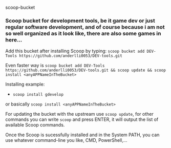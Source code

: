 scoop-bucket

### Scoop bucket for development tools, be it game dev or just regular software development, and of course because i am not so well organized as it look like, there are also some games in here... 


Add this bucket after installing Scoop by typing: ```scoop bucket add DEV-Tools https://github.com/anderlli0053/DEV-tools.git```

Even faster way is ```scoop bucket add DEV-Tools https://github.com/anderlli0053/DEV-tools.git && scoop update && scoop install <anyAPPNameInTheBucket>```

Installing example:

* ```scoop install gdevelop```

or basically ```scoop install <anyAPPNameInTheBucket>```

For updating the bucket with the upstream use ```scoop update```, for other commands you can write ```scoop``` and press ENTER, it will output the list of available Scoop commands.

Once the Scoop is sucessfully installed and in the System PATH, you can use whatever command-line you like, CMD, PowerShell,...

